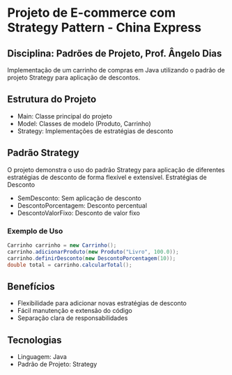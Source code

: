 # Projeto de E-commerce com Strategy Pattern - China Express
## Disciplina: Padrões de Projeto, Prof. Ângelo Dias

Implementação de um carrinho de compras em Java utilizando o padrão de projeto Strategy para aplicação de descontos.

## Estrutura do Projeto

- Main: Classe principal do projeto
- Model: Classes de modelo (Produto, Carrinho)
- Strategy: Implementações de estratégias de desconto

## Padrão Strategy
O projeto demonstra o uso do padrão Strategy para aplicação de diferentes estratégias de desconto de forma flexível e extensível.
Estratégias de Desconto

- SemDesconto: Sem aplicação de desconto
- DescontoPorcentagem: Desconto percentual
- DescontoValorFixo: Desconto de valor fixo

### Exemplo de Uso
```java
Carrinho carrinho = new Carrinho();
carrinho.adicionarProduto(new Produto("Livro", 100.0));
carrinho.definirDesconto(new DescontoPorcentagem(10));
double total = carrinho.calcularTotal();
```

## Benefícios

- Flexibilidade para adicionar novas estratégias de desconto
- Fácil manutenção e extensão do código
- Separação clara de responsabilidades

## Tecnologias

- Linguagem: Java
- Padrão de Projeto: Strategy
